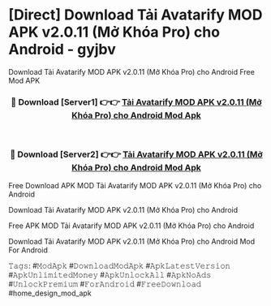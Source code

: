 # [Direct] Download Tải Avatarify MOD APK v2.0.11 (Mở Khóa Pro) cho Android - gyjbv
Download Tải Avatarify MOD APK v2.0.11 (Mở Khóa Pro) cho Android Free Mod APK

<div align="center">
<h3>🔴 Download [Server1] 👉👉 <a href="https://apk-comot.site?title=Tải_Avatarify_MOD_APK_v2.0.11_(Mở_Khóa_Pro)_cho_Android">Tải Avatarify MOD APK v2.0.11 (Mở Khóa Pro) cho Android Mod Apk</a></h3><br>

<h3>🔴 Download [Server2] 👉👉 <a href="https://apk-comot.site?title=Tải_Avatarify_MOD_APK_v2.0.11_(Mở_Khóa_Pro)_cho_Android">Tải Avatarify MOD APK v2.0.11 (Mở Khóa Pro) cho Android Mod Apk</a></h3>
</div>


Free Download APK MOD Tải Avatarify MOD APK v2.0.11 (Mở Khóa Pro) cho Android

Download Tải Avatarify MOD APK v2.0.11 (Mở Khóa Pro) cho Android 

Free APK MOD Tải Avatarify MOD APK v2.0.11 (Mở Khóa Pro) cho Android 

Download Tải Avatarify MOD APK v2.0.11 (Mở Khóa Pro) cho Android Mod For Android

𝚃𝚊𝚐𝚜: #𝙼𝚘𝚍𝙰𝚙𝚔 #𝙳𝚘𝚠𝚗𝚕𝚘𝚊𝚍𝙼𝚘𝚍𝙰𝚙𝚔 #𝙰𝚙𝚔𝙻𝚊𝚝𝚎𝚜𝚝𝚅𝚎𝚛𝚜𝚒𝚘𝚗 #𝙰𝚙𝚔𝚄𝚗𝚕𝚒𝚖𝚒𝚝𝚎𝚍𝙼𝚘𝚗𝚎𝚢 #𝙰𝚙𝚔𝚄𝚗𝚕𝚘𝚌𝚔𝙰𝚕𝚕 #𝙰𝚙𝚔𝙽𝚘𝙰𝚍𝚜 #𝚄𝚗𝚕𝚘𝚌𝚔𝙿𝚛𝚎𝚖𝚒𝚞𝚖 #𝙵𝚘𝚛𝙰𝚗𝚍𝚛𝚘𝚒𝚍 #𝙵𝚛𝚎𝚎𝙳𝚘𝚠𝚗𝚕𝚘𝚊𝚍 #home_design_mod_apk